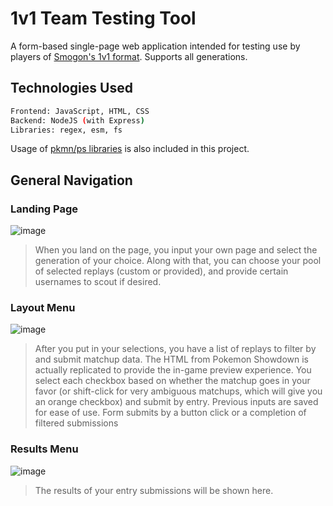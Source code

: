 # 1v1 Team Testing Tool

A form-based single-page web application intended for testing use by players of [Smogon's 1v1 format](https://www.smogon.com/dex/sv/formats/1v1/). Supports all generations.

## Technologies Used

```sh
Frontend: JavaScript, HTML, CSS
Backend: NodeJS (with Express)
Libraries: regex, esm, fs
```

Usage of [pkmn/ps libraries](https://github.com/pkmn/ps/blob/master/img) is also included in this project.  

## General Navigation

### Landing Page

![image](https://github.com/MubsPokesart/1v1-Team-Testing-Tool/assets/51163599/ae4df6f2-576c-43bb-8ccf-e129ec961a3c)
> When you land on the page, you input your own page and select the generation of your choice. Along with that, you can choose your pool of selected replays (custom or provided), and provide certain usernames to scout if desired.

### Layout Menu

![image](https://github.com/MubsPokesart/1v1-Team-Testing-Tool/assets/51163599/1c11fc95-1c08-42c3-90c7-623eafaed7ad)
> After you put in your selections, you have a list of replays to filter by and submit matchup data. The HTML from Pokemon Showdown is actually replicated to provide the in-game preview experience.
> You select each checkbox based on whether the matchup goes in your favor (or shift-click for very ambiguous matchups, which will give you an orange checkbox) and submit by entry. Previous inputs are saved for ease of use. Form submits by a button click or a completion of filtered submissions

### Results Menu
![image](https://github.com/MubsPokesart/1v1-Team-Testing-Tool/assets/51163599/ce2b1963-ffa3-4609-a85b-e6a213dda8d8)
> The results of your entry submissions will be shown here.
